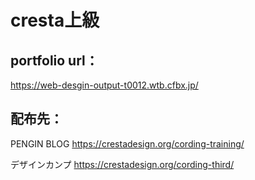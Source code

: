# cresta上級

## portfolio url：
https://web-desgin-output-t0012.wtb.cfbx.jp/

## 配布先：
PENGIN BLOG
https://crestadesign.org/cording-training/

デザインカンプ
https://crestadesign.org/cording-third/
